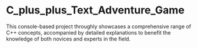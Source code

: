 # C_plus_plus_Text_Adventure_Game
 This console-based project throughly showcases a comprehensive range of C++ concepts, accompanied by detailed explanations to benefit the knowledge of both novices and experts in the field.
